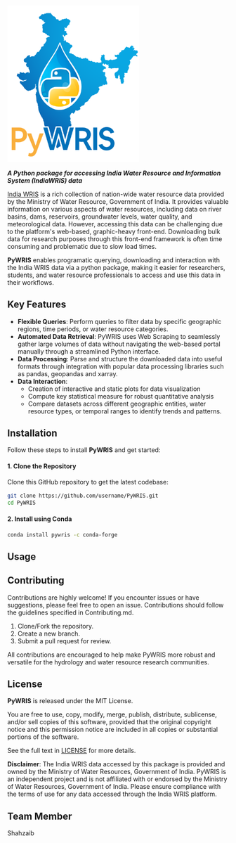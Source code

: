 <img src="./docs/logos/PyWRIS_logo.png" alt="logo" width="300" height="auto">

**_A Python package for accessing India Water Resource and Information System (IndiaWRIS) data_**

[India WRIS](https://indiawris.gov.in/wris/#/) is a rich collection of nation-wide water resource data provided by the Ministry of Water Resource, Government of India. It provides valuable information on various aspects of water resources, including data on river basins, dams, reservoirs, groundwater levels, water quality, and meteorological data. However, accessing this data can be challenging due to the platform's web-based, graphic-heavy front-end. Downloading bulk data for research purposes through this front-end framework is often time consuming and problematic due to slow load times.

**PyWRIS** enables programatic querying, downloading and interaction with the India WRIS data via a python package, making it easier for researchers, students, and water resource professionals to access and use this data in their workflows.

## Key Features

- **Flexible Queries**: Perform queries to filter data by specific geographic regions, time periods, or water resource categories.
- **Automated Data Retrieval**: PyWRIS uses Web Scraping to seamlessly gather large volumes of data without navigating the web-based portal manually through a streamlined Python interface.
- **Data Processing**: Parse and structure the downloaded data into useful formats through integration with popular data processing libraries such as pandas, geopandas and xarray.
- **Data Interaction**:
  - Creation of interactive and static plots for data visualization
  - Compute key statistical measure for robust quantitative analysis
  - Compare datasets across different geographic entities, water resource types, or temporal ranges to identify trends and patterns.

## Installation

Follow these steps to install **PyWRIS** and get started:

#### 1. Clone the Repository

Clone this GitHub repository to get the latest codebase:

```bash
git clone https://github.com/username/PyWRIS.git
cd PyWRIS
```

#### 2. Install using Conda

```bash
conda install pywris -c conda-forge
```

## Usage

## Contributing

Contributions are highly welcome! If you encounter issues or have suggestions, please feel free to open an issue. Contributions should follow the guidelines specified in Contributing.md.

1. Clone/Fork the repository.
2. Create a new branch.
3. Submit a pull request for review.

All contributions are encouraged to help make PyWRIS more robust and versatile for the hydrology and water resource research communities.

## License

**PyWRIS** is released under the MIT License.

You are free to use, copy, modify, merge, publish, distribute, sublicense, and/or sell copies of this software, provided that the original copyright notice and this permission notice are included in all copies or substantial portions of the software.

See the full text in [LICENSE](./LICENSE) for more details.

**Disclaimer**: The India WRIS data accessed by this package is provided and owned by the Ministry of Water Resources, Government of India. PyWRIS is an independent project and is not affiliated with or endorsed by the Ministry of Water Resources, Government of India. Please ensure compliance with the terms of use for any data accessed through the India WRIS platform.


## Team Member
Shahzaib
